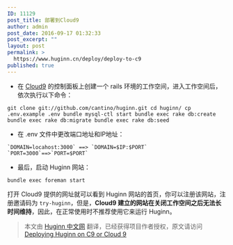 ```yaml
---
ID: 11129
post_title: 部署到Cloud9
author: admin
post_date: 2016-09-17 01:32:33
post_excerpt: ""
layout: post
permalink: >
  https://www.huginn.cn/deploy/deploy-to-c9
published: true
---
```

*   在 [Cloud9][1] 的控制面板上创建一个 rails 环境的工作空间，进入工作空间后，依次执行以下命令：

`git clone git://github.com/cantino/huginn.git
cd huginn/
cp .env.example .env
bundle
mysql-ctl start
bundle exec rake db:create
bundle exec rake db:migrate
bundle exec rake db:seed`

*   在 .env 文件中更改端口地址和IP地址：

`` `DOMAIN=locahost:3000` ==> `DOMAIN=$IP:$PORT`
`PORT=3000`==>`PORT=$PORT` ``

*   最后，启动 Huginn 网站：

`bundle exec foreman start`

打开 Cloud9 提供的网址就可以看到 Huginn 网站的首页，你可以注册该网站，注册邀请码为 `try-huginn`，但是，**Cloud9 建立的网站在关闭工作空间之后无法长时间维持**，因此，在正常使用时不推荐使用它来运行 Huginn。

> 本文由 [Huginn 中文网][2] 翻译，已经获得项目作者授权，原文请访问 [Deploying Huginn on C9 or Cloud 9][3]

 [1]: https://c9.io/?redirect=0
 [2]: http://huginn.cn
 [3]: https://github.com/cantino/huginn/wiki/Deploying-Huginn-on-C9-or-Cloud-9